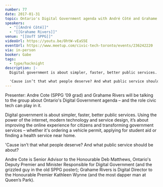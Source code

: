 ```yaml
---
number: 77
date: 2017-01-31
topic: Ontario's Digital Government agenda with André Côté and Grahame Rivers
speakers:
  - "[[André Côté]]"
  - "[[Grahame Rivers]]"
venue: "[[UofT SPPG]]"
videoUrl: https://youtu.be/OhtW-vEaS5E
eventUrl: https://www.meetup.com/civic-tech-toronto/events/236242220
via: in-person
booker: Gabe
tags:
  - type/hacknight
description: |-
  Digital government is about simpler, faster, better public services. Using the power of the internet, modern technology and service design, it’s about improving the online experience for citizens and transforming government services – whether it's ordering a vehicle permit, applying for student aid or finding a health service near home.

  'Cause isn’t that what people deserve? And what public service should be about?
---
```


Presenter: Andre Cote (SPPG ’09 grad) and Grahame Rivers will be talking to the group about Ontario's Digital Government agenda – and the role civic tech can play in it.

Digital government is about simpler, faster, better public services. Using the power of the internet, modern technology and service design, it’s about improving the online experience for citizens and transforming government services – whether it's ordering a vehicle permit, applying for student aid or finding a health service near home.

'Cause isn’t that what people deserve? And what public service should be about?

Andre Cote is Senior Advisor to the Honourable Deb Matthews, Ontario's Deputy Premier and Minister Responsible for Digital Government (and the grizzled guy in the old SPPG poster); Grahame Rivers is Digital Director to the Honourable Premier Kathleen Wynne (and the most dapper man at Queen’s Park).
